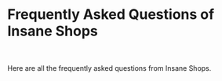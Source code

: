 # Frequently Asked Questions of Insane Shops
<br>

Here are all the frequently asked questions from Insane Shops.
<br>
